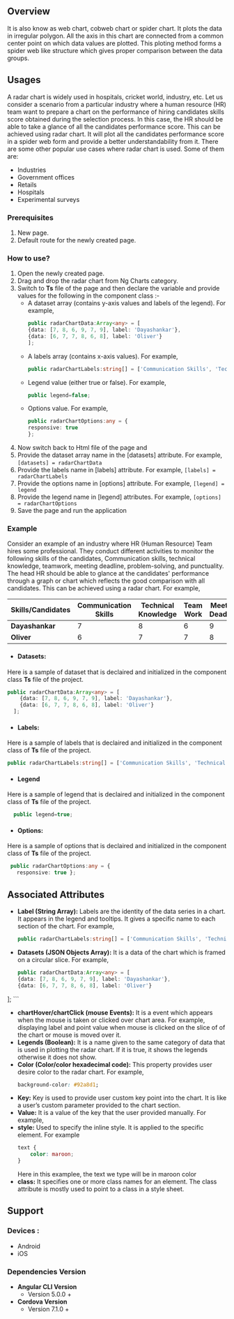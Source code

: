 ## Overview
It is also know as web chart, cobweb chart or spider chart. It plots the data in irregular polygon. All the axis in this chart are connected from a common center point on which data values are plotted. This ploting method forms a spider web like structure which gives proper comparison between the data groups.

## Usages
A radar chart is widely used in hospitals, cricket world, industry, etc.
Let us consider a scenario from a particular industry where a human resource (HR) team want to prepare a chart on the performance of hiring candidates skills score obtained during the selection process. In this case, the HR should be able to take a glance of all the candidates performance score. This can be achieved using radar chart. It will plot all the candidates performance score in a spider web form and provide a better understandability from it. 
There are some other popular use cases where radar chart is used. Some of them are:
-   Industries
-   Government offices
-   Retails
-   Hospitals
-   Experimental surveys
### Prerequisites
1. New page.
2. Default route for the newly created page.
### How to use?
1. Open the newly created page.
2. Drag and drop the radar chart from Ng Charts category.
3. Switch to **Ts** file of the page and then declare the variable and provide values for the following in the component class :- 
    * A dataset array (contains y-axis values and labels of the legend). For example,
        ```typescript 
        public radarChartData:Array<any> = [
        {data: [7, 8, 6, 9, 7, 9], label: 'Dayashankar'},
        {data: [6, 7, 7, 8, 6, 8], label: 'Oliver'}
        ];
        ```
    * A labels array (contains x-axis values). For example,
        ```typescript
        public radarChartLabels:string[] = ['Communication Skills', 'Technical Knowledge', 'Team Work', 'Meeting Deadline', 'Problem Solving', 'Punctuality'];
        ```
    * Legend value (either true or false). For example, 
        ```typescript
        public legend=false;
        ```
    * Options value. For example,
        ```typescript
        public radarChartOptions:any = {
        responsive: true
        };
        ```
4. Now switch back to Html file of the page and 
5. Provide the dataset array name in the [datasets] attribute. For example,
        ```
		[datasets] = radarChartData
		```
6. Provide the labels name in [labels] attribute. For example,
        ```
        [labels] = radarChartLabels
        ```
7. Provide the options name in [options] attribute. For example,
        ```
        [legend] = legend
        ```
8. Provide the legend name in [legend] attributes. For example,
        ```
		[options] = radarChartOptions
		```
9. Save the page and run the application 
### Example
Consider an example of an industry where HR (Human Resource) Team hires some professional. They conduct different activities to monitor the following skills of the candidates, Communication skills, technical knowledge, teamwork, meeting deadline, problem-solving, and punctuality. The head HR should be able to glance at the candidates' performance through a graph or chart which reflects the good comparison with all candidates. This can be achieved using a radar chart. For example,

| Skills/Candidates | Communication Skills | Technical Knowledge | Team Work | Meeting Deadline | Problem Solving | Punctuality |
| ------ | ------ | ------ | ------ | ------ | ------ | ------ |
| **Dayashankar** | 7 | 8 | 6 | 9 | 7 | 9 |
| **Oliver** | 6 | 7 | 7 | 8 | 6 | 8 |

-   #### Datasets:
Here is a sample of dataset that is declaired and initialized in the component class **Ts** file of the project. 
```typescript
public radarChartData:Array<any> = [
    {data: [7, 8, 6, 9, 7, 9], label: 'Dayashankar'},
    {data: [6, 7, 7, 8, 6, 8], label: 'Oliver'}
  ];
```
-   #### Labels:
Here is a sample of labels that is declaired and initialized in the component class of **Ts** file of the project.
```typescript
public radarChartLabels:string[] = ['Communication Skills', 'Technical Knowledge', 'Team Work', 'Meeting Deadline', 'Problem Solving', 'Punctuality'];
```
-   #### Legend
Here is a sample of legend that is declaired and initialized in the component class of **Ts** file of the project.
```typescript
  public legend=true;
```
-   #### Options:
Here is a sample of options that is declaired and initialized in the component class of **Ts** file of the project.
```typescript
 public radarChartOptions:any = {
   responsive: true };
```
## Associated Attributes
- **Label (String Array):** Labels are the identity of the data series in a chart. It appears in the legend and tooltips. It gives a specific name to each section of the chart. For example, 
    ```typescript
    public radarChartLabels:string[] = ['Communication Skills', 'Technical Knowledge', 'Team Work', 'Meeting Deadline', 'Problem Solving', 'Punctuality'];
    ```

-   **Datasets (JSON Objects Array):** It is a data of the chart which is framed on a circular slice. For example,
    ```typescript
    public radarChartData:Array<any> = [
    {data: [7, 8, 6, 9, 7, 9], label: 'Dayashankar'},
    {data: [6, 7, 7, 8, 6, 8], label: 'Oliver'}
  ];
    ```
- **chartHover/chartClick (mouse Events):** It is a event which appears when the mouse is taken or clicked over chart area. For example, displaying label and point value when mouse is clicked on the slice of of the chart or mouse is moved over it. 
- **Legends (Boolean):** It is a name given to the same category of data that is used in plotting the radar chart. If it is true, it shows the legends otherwise it does not show.
- **Color (Color/color hexadecimal code):** This property provides user desire color to the radar chart. For example, 
    ```css
    background-color: #92a8d1;
    ```
-   **Key:** Key is used to provide user custom key point into the chart. It is like a user’s custom parameter provided to the chart section.
-   **Value:** It is a value of the key that the user provided manually. For example,
-   **style:** Used to specify the inline style. It is applied to the specific element. For example 
    ```css
    text {
    	color: maroon;
    }
    ```
    Here in this examplee, the text we type will be in maroon color
-   **class:** It specifies one or more class names for an element. The class attribute is mostly used to point to a class in a style sheet.
## Support 
### Devices : 
-   Android
-   iOS
### Dependencies Version
-   **Angular CLI Version**
    -   Version 5.0.0 +
-   **Cordova Version**
    -   Version 7.1.0 +
